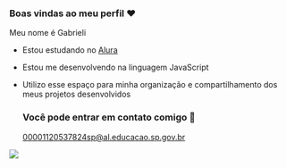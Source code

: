 ### Boas vindas ao meu perfil ❤️

Meu nome é Gabrieli

- Estou estudando no [Alura](https://www.alura.com.br)
- Estou me desenvolvendo na linguagem JavaScript
- Utilizo esse espaço para minha organização e compartilhamento dos meus projetos desenvolvidos

  ### Você pode entrar em contato comigo 📧

  00001120537824sp@al.educacao.sp.gov.br

![](https://media1.tenor.com/m/WF1XMVRhtj0AAAAC/garfield-wave.gif)

